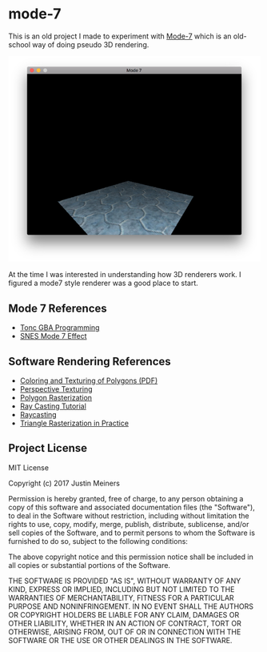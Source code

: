 # mode-7

This is an old project I made to experiment with [Mode-7](https://en.wikipedia.org/wiki/Mode_7) which is an old-school way of doing pseudo 3D rendering.

![Mode7 Screenshot](screenshots/1.png)


At the time I was interested in understanding how 3D renderers work. I figured a mode7 style renderer was a good place to start.

## Mode 7 References

* [Tonc GBA Programming](http://www.coranac.com/tonc/text/toc.htm)
* [SNES Mode 7 Effect](http://gamedev.stackexchange.com/questions/24957/doing-an-snes-mode-7-affine-transform-effect-in-pygame)

## Software Rendering References

* [Coloring and Texturing of Polygons (PDF)](http://www.cs.tufts.edu/~sarasu/courses/comp175-2009fa/pdf/comp175-06-color-texture.pdf)
* [Perspective Texturing](http://www.lysator.liu.se/~mikaelk/doc/perspectivetexture/)
* [Polygon Rasterization](http://www.flipcode.com/archives/3D_Graphics_on_Mobile_Devices-Part_4_Polygon_Rasterization.shtml)
* [Ray Casting Tutorial](http://permadi.com/1996/05/ray-casting-tutorial-table-of-contents/)
* [Raycasting](http://lodev.org/cgtutor/raycasting.html)
* [Triangle Rasterization in Practice](https://fgiesen.wordpress.com/2013/02/08/triangle-rasterization-in-practice/)


## Project License

MIT License

Copyright (c) 2017 Justin Meiners

Permission is hereby granted, free of charge, to any person obtaining a copy of this software and associated documentation files (the "Software"), to deal in the Software without restriction, including without limitation the rights to use, copy, modify, merge, publish, distribute, sublicense, and/or sell copies of the Software, and to permit persons to whom the Software is furnished to do so, subject to the following conditions:

The above copyright notice and this permission notice shall be included in all copies or substantial portions of the Software.

THE SOFTWARE IS PROVIDED "AS IS", WITHOUT WARRANTY OF ANY KIND, EXPRESS OR IMPLIED, INCLUDING BUT NOT LIMITED TO THE WARRANTIES OF MERCHANTABILITY, FITNESS FOR A PARTICULAR PURPOSE AND NONINFRINGEMENT. IN NO EVENT SHALL THE AUTHORS OR COPYRIGHT HOLDERS BE LIABLE FOR ANY CLAIM, DAMAGES OR OTHER LIABILITY, WHETHER IN AN ACTION OF CONTRACT, TORT OR OTHERWISE, ARISING FROM, OUT OF OR IN CONNECTION WITH THE SOFTWARE OR THE USE OR OTHER DEALINGS IN THE SOFTWARE.



